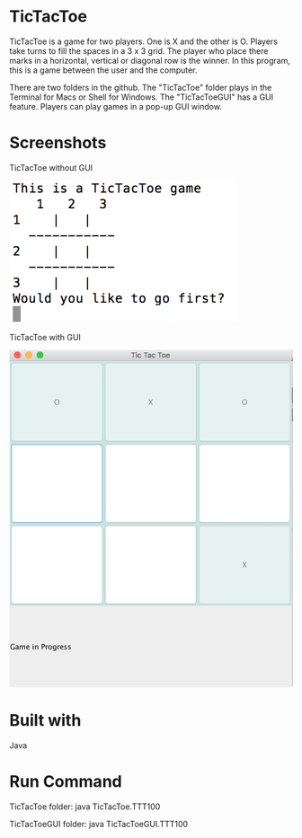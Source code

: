 # TicTacToe
TicTacToe is a game for two players. One is X and the other is O. Players take turns to fill the spaces in a 3 x 3 grid. The player who place there marks in a horizontal, vertical or diagonal row is the winner. In this program, this is a game between the user and the computer. 

There are two folders in the github. The "TicTacToe" folder plays in the Terminal for Macs or Shell for Windows. The "TicTacToeGUI" has a GUI feature. Players can play games in a pop-up GUI window. 

# Screenshots 
TicTacToe without GUI 

![screenshot1](TicTacToe/screenshot1.jpg)


TicTacToe with GUI 

![screenshot2](TicTacToeGUI/screenshot2.png)

# Built with 
Java 

# Run Command 
TicTacToe folder: java TicTacToe.TTT100

TicTacToeGUI folder: java TicTacToeGUI.TTT100
